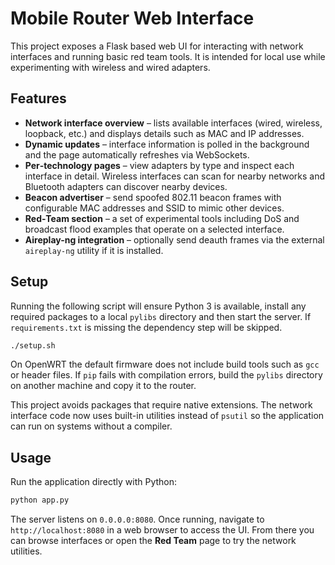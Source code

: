 # Mobile Router Web Interface

This project exposes a Flask based web UI for interacting with network interfaces and
running basic red team tools. It is intended for local use while experimenting with
wireless and wired adapters.

## Features

- **Network interface overview** – lists available interfaces (wired, wireless,
  loopback, etc.) and displays details such as MAC and IP addresses.
- **Dynamic updates** – interface information is polled in the background and the
  page automatically refreshes via WebSockets.
- **Per‑technology pages** – view adapters by type and inspect each interface in
  detail. Wireless interfaces can scan for nearby networks and Bluetooth
  adapters can discover nearby devices.
- **Beacon advertiser** – send spoofed 802.11 beacon frames with configurable
  MAC addresses and SSID to mimic other devices.
- **Red‑Team section** – a set of experimental tools including DoS and broadcast
  flood examples that operate on a selected interface.
- **Aireplay-ng integration** – optionally send deauth frames via the external
  `aireplay-ng` utility if it is installed.

## Setup

Running the following script will ensure Python 3 is available, install any
required packages to a local `pylibs` directory and then start the server.
If `requirements.txt` is missing the dependency step will be skipped.

```bash
./setup.sh
```

On OpenWRT the default firmware does not include build tools such as `gcc` or
header files. If `pip` fails with compilation errors, build the `pylibs`
directory on another machine and copy it to the router.

This project avoids packages that require native extensions. The network
interface code now uses built-in utilities instead of `psutil` so the
application can run on systems without a compiler.

## Usage

Run the application directly with Python:

```bash
python app.py
```

The server listens on `0.0.0.0:8080`. Once running, navigate to
`http://localhost:8080` in a web browser to access the UI. From there you can
browse interfaces or open the **Red Team** page to try the network utilities.
